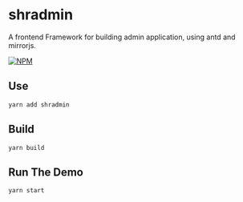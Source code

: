 # shradmin
A frontend Framework for building admin application, using antd and mirrorjs.

[![NPM](https://nodei.co/npm/shradmin.png)](https://www.npmjs.com/package/shradmin)

## Use
`yarn add shradmin`

## Build
`yarn build`

## Run The Demo
`yarn start`